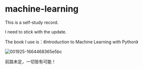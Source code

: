 # machine-learning
This is a self-study record.

I need to stick with the update.

The book I use is：《Introduction to Machine Learning with Python》


![001925-1664468365e5bc](https://github.com/sakura758/machine-learning/assets/90905406/b23025bf-fddf-44cb-a19a-258f966d1aaf)

前路未定，一切皆有可能！
